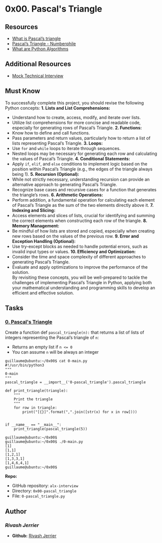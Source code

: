 # 0x00. Pascal's Triangle

## Resources
- [What is Pascal’s triangle](https://www.cuemath.com/algebra/pascals-triangle/)
- [Pascal’s Triangle - Numberphile](https://www.youtube.com/watch?feature=shared&v=0iMtlus-afo)
- [What are Python Algorithms](https://builtin.com/data-science/python-algorithms)

## Additional Resources
- [Mock Technical Interview](https://www.youtube.com/watch?v=1qw5ITr3k9E)

## Must Know
To successfully complete this project, you should revise the following Python concepts:
 **1. Lists and List Comprehensions:**
   - Understand how to create, access, modify, and iterate over lists.
   - Utilize list comprehensions for more concise and readable code, especially for generating rows of Pascal’s Triangle.
 **2. Functions:**
   - Know how to define and call functions.
   - Pass parameters and return values, particularly how to return a list of lists representing Pascal’s Triangle.
 **3. Loops:**
   - Use `for` and `while` loops to iterate through sequences.
   - Nested loops may be necessary for generating each row and calculating the values of Pascal’s Triangle.
 **4. Conditional Statements:**
   - Apply `if`, `elif`, and `else` conditions to implement logic based on the position within Pascal’s Triangle (e.g., the edges of the triangle always being 1).
 **5. Recursion (Optional):**
   - While not strictly necessary, understanding recursion can provide an alternative approach to generating Pascal’s Triangle.
   - Recognize base cases and recursive cases for a function that generates the triangle’s rows.
 **6. Arithmetic Operations:**
   - Perform addition, a fundamental operation for calculating each element of Pascal’s Triangle as the sum of the two elements directly above it.
 **7. Indexing and Slicing:**
   - Access elements and slices of lists, crucial for identifying and summing the correct elements when constructing each row of the triangle.
 **8. Memory Management:**
   - Be mindful of how lists are stored and copied, especially when creating new rows based on the values of the previous row.
 **9. Error and Exception Handling (Optional):**
   - Use try-except blocks as needed to handle potential errors, such as invalid input types or values.
 **10. Efficiency and Optimization:**
   - Consider the time and space complexity of different approaches to generating Pascal’s Triangle.
   - Evaluate and apply optimizations to improve the performance of the solution.  
By revisiting these concepts, you will be well-prepared to tackle the challenges of implementing Pascal’s Triangle in Python, applying both your mathematical understanding and programming skills to develop an efficient and effective solution.

## Tasks

### [0. Pascal's Triangle](./0-pascal_triangle.py)  
Create a function def `pascal_triangle(n):` that returns a list of lists of integers representing the Pascal’s triangle of `n`:
- Returns an empty list if `n <= 0`
- You can assume `n` will be always an integer
```
guillaume@ubuntu:~/0x00$ cat 0-main.py
#!/usr/bin/python3
"""
0-main
"""
pascal_triangle = __import__('0-pascal_triangle').pascal_triangle

def print_triangle(triangle):
    """
    Print the triangle
    """
    for row in triangle:
        print("[{}]".format(",".join([str(x) for x in row])))


if __name__ == "__main__":
    print_triangle(pascal_triangle(5))

guillaume@ubuntu:~/0x00$ 
guillaume@ubuntu:~/0x00$ ./0-main.py
[1]
[1,1]
[1,2,1]
[1,3,3,1]
[1,4,6,4,1]
guillaume@ubuntu:~/0x00$
```
**Repo:**
* GitHub repository: `alx-interview`
* Directory: `0x00-pascal_triangle`
* File: `0-pascal_triangle.py`

## Author
### _Rivash Jerrier_

- **Github:** [Rivash Jerrier](https://github.com/Rivashjerrier)
